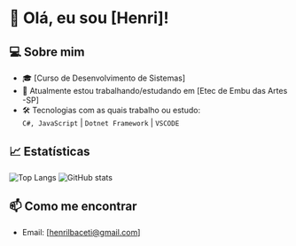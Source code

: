 # 👋 Olá, eu sou [Henri]!


## 💻 Sobre mim
- 🎓 [Curso de Desenvolvimento de Sistemas]
- 💼 Atualmente estou trabalhando/estudando em [Etec de Embu das Artes -SP]
- 🛠️ Tecnologias com as quais trabalho ou estudo:  
  `C#, JavaScript` | `Dotnet Framework` | `VSCODE`

## 📈 Estatísticas
![Top Langs](https://github-readme-stats.vercel.app/api/top-langs/?username=seu-usuario&layout=compact&theme=default)
![GitHub stats](https://github-readme-stats.vercel.app/api?username=seu-usuario&show_icons=true&theme=default)

## 📫 Como me encontrar
- Email: [henrilbaceti@gmail.com]
